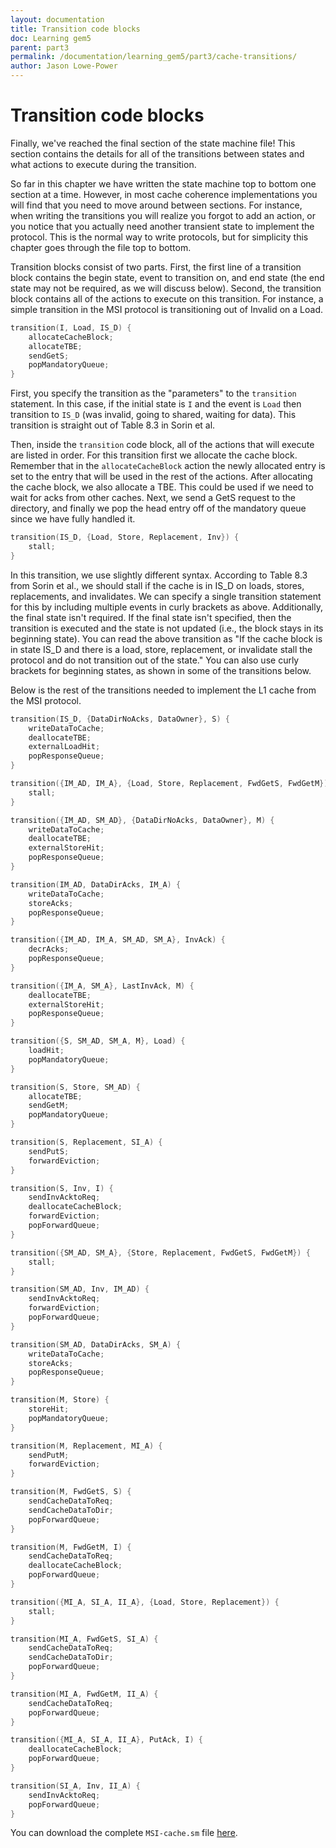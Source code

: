 ```yaml
---
layout: documentation
title: Transition code blocks
doc: Learning gem5
parent: part3
permalink: /documentation/learning_gem5/part3/cache-transitions/
author: Jason Lowe-Power
---
```



Transition code blocks
======================

Finally, we've reached the final section of the state machine file! This
section contains the details for all of the transitions between states
and what actions to execute during the transition.

So far in this chapter we have written the state machine top to bottom
one section at a time. However, in most cache coherence implementations
you will find that you need to move around between sections. For
instance, when writing the transitions you will realize you forgot to
add an action, or you notice that you actually need another transient
state to implement the protocol. This is the normal way to write
protocols, but for simplicity this chapter goes through the file top to
bottom.

Transition blocks consist of two parts. First, the first line of a
transition block contains the begin state, event to transition on, and
end state (the end state may not be required, as we will discuss below).
Second, the transition block contains all of the actions to execute on
this transition. For instance, a simple transition in the MSI protocol
is transitioning out of Invalid on a Load.

```cpp
transition(I, Load, IS_D) {
    allocateCacheBlock;
    allocateTBE;
    sendGetS;
    popMandatoryQueue;
}
```

First, you specify the transition as the "parameters" to the
`transition` statement. In this case, if the initial state is `I` and
the event is `Load` then transition to `IS_D` (was invalid, going to
shared, waiting for data). This transition is straight out of Table 8.3
in Sorin et al.

Then, inside the `transition` code block, all of the actions that will
execute are listed in order. For this transition first we allocate the
cache block. Remember that in the `allocateCacheBlock` action the newly
allocated entry is set to the entry that will be used in the rest of the
actions. After allocating the cache block, we also allocate a TBE. This
could be used if we need to wait for acks from other caches. Next, we
send a GetS request to the directory, and finally we pop the head entry
off of the mandatory queue since we have fully handled it.

```cpp
transition(IS_D, {Load, Store, Replacement, Inv}) {
    stall;
}
```

In this transition, we use slightly different syntax. According to Table
8.3 from Sorin et al., we should stall if the cache is in IS\_D on
loads, stores, replacements, and invalidates. We can specify a single
transition statement for this by including multiple events in curly
brackets as above. Additionally, the final state isn't required. If the
final state isn't specified, then the transition is executed and the
state is not updated (i.e., the block stays in its beginning state). You
can read the above transition as "If the cache block is in state IS\_D
and there is a load, store, replacement, or invalidate stall the
protocol and do not transition out of the state." You can also use curly
brackets for beginning states, as shown in some of the transitions
below.

Below is the rest of the transitions needed to implement the L1 cache
from the MSI protocol.

```cpp
transition(IS_D, {DataDirNoAcks, DataOwner}, S) {
    writeDataToCache;
    deallocateTBE;
    externalLoadHit;
    popResponseQueue;
}

transition({IM_AD, IM_A}, {Load, Store, Replacement, FwdGetS, FwdGetM}) {
    stall;
}

transition({IM_AD, SM_AD}, {DataDirNoAcks, DataOwner}, M) {
    writeDataToCache;
    deallocateTBE;
    externalStoreHit;
    popResponseQueue;
}

transition(IM_AD, DataDirAcks, IM_A) {
    writeDataToCache;
    storeAcks;
    popResponseQueue;
}

transition({IM_AD, IM_A, SM_AD, SM_A}, InvAck) {
    decrAcks;
    popResponseQueue;
}

transition({IM_A, SM_A}, LastInvAck, M) {
    deallocateTBE;
    externalStoreHit;
    popResponseQueue;
}

transition({S, SM_AD, SM_A, M}, Load) {
    loadHit;
    popMandatoryQueue;
}

transition(S, Store, SM_AD) {
    allocateTBE;
    sendGetM;
    popMandatoryQueue;
}

transition(S, Replacement, SI_A) {
    sendPutS;
    forwardEviction;
}

transition(S, Inv, I) {
    sendInvAcktoReq;
    deallocateCacheBlock;
    forwardEviction;
    popForwardQueue;
}

transition({SM_AD, SM_A}, {Store, Replacement, FwdGetS, FwdGetM}) {
    stall;
}

transition(SM_AD, Inv, IM_AD) {
    sendInvAcktoReq;
    forwardEviction;
    popForwardQueue;
}

transition(SM_AD, DataDirAcks, SM_A) {
    writeDataToCache;
    storeAcks;
    popResponseQueue;
}

transition(M, Store) {
    storeHit;
    popMandatoryQueue;
}

transition(M, Replacement, MI_A) {
    sendPutM;
    forwardEviction;
}

transition(M, FwdGetS, S) {
    sendCacheDataToReq;
    sendCacheDataToDir;
    popForwardQueue;
}

transition(M, FwdGetM, I) {
    sendCacheDataToReq;
    deallocateCacheBlock;
    popForwardQueue;
}

transition({MI_A, SI_A, II_A}, {Load, Store, Replacement}) {
    stall;
}

transition(MI_A, FwdGetS, SI_A) {
    sendCacheDataToReq;
    sendCacheDataToDir;
    popForwardQueue;
}

transition(MI_A, FwdGetM, II_A) {
    sendCacheDataToReq;
    popForwardQueue;
}

transition({MI_A, SI_A, II_A}, PutAck, I) {
    deallocateCacheBlock;
    popForwardQueue;
}

transition(SI_A, Inv, II_A) {
    sendInvAcktoReq;
    popForwardQueue;
}
```

You can download the complete `MSI-cache.sm` file
[here](/_pages/static/scripts/part3/MSI_protocol/MSI-cache.sm).
